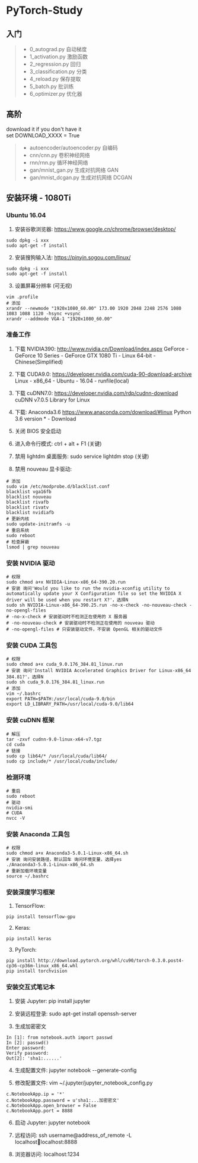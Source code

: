 # PyTorch-Study

## 入门
> * 0_autograd.py 自动梯度
> * 1_activation.py 激励函数
> * 2_regression.py 回归
> * 3_classification.py 分类
> * 4_reload.py 保存提取
> * 5_batch.py 批训练
> * 6_optimizer.py 优化器

## 高阶
download it if you don't have it  
set DOWNLOAD_XXXX = True  
> * autoencoder/autoencoder.py 自编码
> * cnn/cnn.py 卷积神经网络
> * rnn/rnn.py 循环神经网络
> * gan/mnist_gan.py 生成对抗网络 GAN
> * gan/mnist_dcgan.py 生成对抗网络 DCGAN

## 安装环境 - 1080Ti

### Ubuntu 16.04
1. 安装谷歌浏览器: https://www.google.cn/chrome/browser/desktop/
```
sudo dpkg -i xxx
sudo apt-get -f install
```
2. 安装搜狗输入法: https://pinyin.sogou.com/linux/
```
sudo dpkg -i xxx
sudo apt-get -f install
```
3. 设置屏幕分辨率 (可无视)
```
vim .profile
# 添加
xrandr --newmode "1920x1080_60.00" 173.00 1920 2048 2248 2576 1080 1083 1088 1120 -hsync +vsync
xrandr --addmode VGA-1 "1920x1080_60.00"
```

### 准备工作
1. 下载 NVIDIA390:
http://www.nvidia.cn/Download/index.aspx
GeForce - GeForce 10 Series - GeForce GTX 1080 Ti - Linux 64-bit - Chinese(Simplified)

2. 下载 CUDA9.0:
https://developer.nvidia.com/cuda-90-download-archive
Linux - x86_64 - Ubuntu - 16.04 - runfile(local)

3. 下载 cuDNN7.0:
https://developer.nvidia.com/rdp/cudnn-download
cuDNN v7.0.5 Library for Linux

4. 下载:
Anaconda3.6 https://www.anaconda.com/download/#linux
Python 3.6 version * - Download

5. 关闭 BIOS 安全启动

6. 进入命令行模式: ctrl + alt + F1 (关键)

7. 禁用 lightdm 桌面服务: sudo service lightdm stop (关键)

8. 禁用 nouveau 显卡驱动: 
```
# 添加
sudo vim /etc/modprobe.d/blacklist.conf
blacklist vga16fb 
blacklist nouveau 
blacklist rivafb 
blacklist rivatv 
blacklist nvidiafb
# 更新内核
sudo update-initramfs -u
# 重启系统
sudo reboot
# 检查屏蔽
lsmod | grep nouveau
```

### 安装 NVIDIA 驱动
```
# 权限
sudo chmod a+x NVIDIA-Linux-x86_64-390.20.run
# 安装 询问'Would you like to run the nvidia-xconfig utility to automatically update your X Configuration file so set the NVIDIA X driver will be used when you restart X?'，选择N
sudo sh NVIDIA-Linux-x86_64-390.25.run -no-x-check -no-nouveau-check -no-opengl-files
# -no-x-check # 安装驱动时不检测正在使用的 X 服务器
# -no-nouveau-check # 安装驱动时不检测正在使用的 nouveau 驱动
# -no-opengl-files # 只安装驱动文件，不安装 OpenGL 相关的驱动文件
```

### 安装 CUDA 工具包
```
# 权限
sudo chmod a+x cuda_9.0.176_384.81_linux.run
# 安装 询问'Install NVIDIA Accelerated Graphics Driver for Linux-x86_64 384.81?'，选择N
sudo sh cuda_9.0.176_384.81_linux.run
# 添加
vim ~/.bashrc
export PATH=$PATH:/usr/local/cuda-9.0/bin
export LD_LIBRARY_PATH=/usr/local/cuda-9.0/lib64
```

### 安装 cuDNN 框架
```
# 解压
tar -zxvf cudnn-9.0-linux-x64-v7.tgz
cd cuda
# 链接
sudo cp lib64/* /usr/local/cuda/lib64/
sudo cp include/* /usr/local/cuda/include/
```

### 检测环境
```
# 重启
sudo reboot
# 驱动
nvidia-smi
# CUDA
nvcc -V
```

### 安装 Anaconda 工具包
```
# 权限
sudo chmod a+x Anaconda3-5.0.1-Linux-x86_64.sh
# 安装 询问安装路径，默认回车 询问环境变量，选择yes
./Anaconda3-5.0.1-Linux-x86_64.sh
# 重新加载环境变量
source ~/.bashrc
```

### 安装深度学习框架
1. TensorFlow:
```
pip install tensorflow-gpu
```

2. Keras:
```
pip install keras
```

3. PyTorch:
```
pip install http://download.pytorch.org/whl/cu90/torch-0.3.0.post4-cp36-cp36m-linux_x86_64.whl
pip install torchvision
```

### 安装交互式笔记本
1. 安装 Jupyter:
pip install jupyter

2. 安装远程登录:
sudo apt-get install openssh-server

3. 生成加密密文
```
In [1]: from notebook.auth import passwd
In [2]: passwd()
Enter password: 
Verify password: 
Out[2]: 'sha1:......'
```

4. 生成配置文件:
jupyter notebook --generate-config

5. 修改配置文件:
vim ~/.jupyter/jupyter_notebook_config.py 
```
c.NotebookApp.ip = '*'
c.NotebookApp.password = u'sha1:...加密密文'
c.NotebookApp.open_browser = False
c.NotebookApp.port = 8888
```

6. 启动 Jupyter:
jupyter notebook

7. 远程访问:
ssh username@address_of_remote -L localhost:1234:localhost:8888

8. 浏览器访问: localhost:1234
